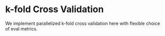 # k-fold Cross Validation

We implement parallelized k-fold cross validation here with flexible choice
of eval metrics.
